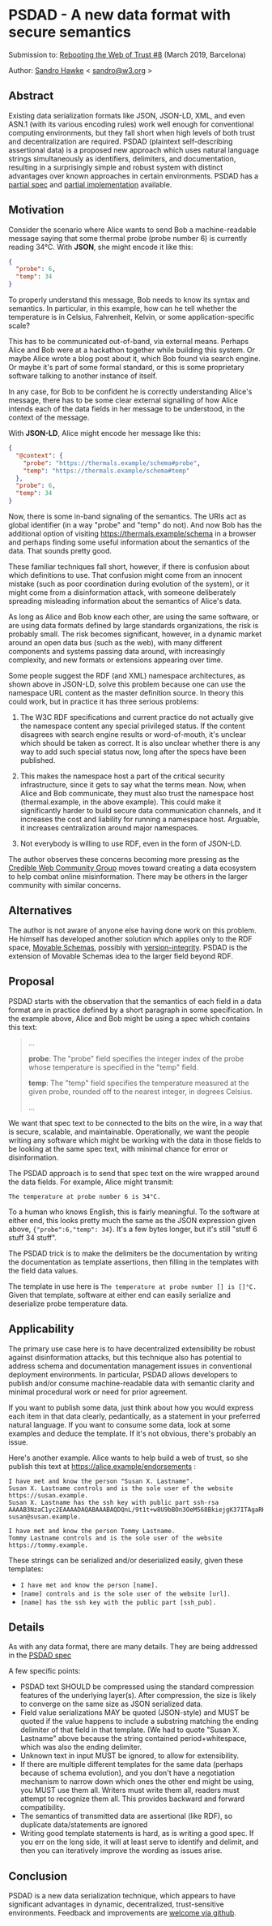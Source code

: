 
# PSDAD - A new data format with secure semantics

Submission to: [Rebooting the Web of Trust #8](https://github.com/WebOfTrustInfo/rwot8-barcelona) (March 2019, Barcelona)

Author: [Sandro Hawke](https://www.w3.org/People/Sandro) < sandro@w3.org >

## Abstract

Existing data serialization formats like JSON, JSON-LD, XML, and even
ASN.1 (with its various encoding rules) work well enough for
conventional computing environments, but they fall short when high
levels of both trust and decentralization are required. PSDAD
(plaintext self-describing assertional data) is a proposed new
approach which uses natural language strings simultaneously as
identifiers, delimiters, and documentation, resulting in a
surprisingly simple and robust system with distinct advantages over
known approaches in certain environments.  PSDAD has a [partial
spec](https://sandhawke.github.io/psdad/spec.html) and [partial
implementation](https://github.com/sandhawke/psdad.js) available.

## Motivation

Consider the scenario where Alice wants to send Bob a machine-readable
message saying that some thermal probe (probe number 6) is currently
reading 34°C.  With **JSON**, she might encode it like this:

```json
{ 
  "probe": 6, 
  "temp": 34 
}
```

To properly understand this message, Bob needs to know its syntax and
semantics. In particular, in this example, how can he tell whether the
temperature is in Celsius, Fahrenheit, Kelvin, or some
application-specific scale?

This has to be communicated out-of-band, via external means.  Perhaps
Alice and Bob were at a hackathon together while building this system.
Or maybe Alice wrote a blog post about it, which Bob found via search
engine. Or maybe it's part of some formal standard, or this is some
proprietary software talking to another instance of itself.

In any case, for Bob to be confident he is correctly understanding
Alice's message, there has to be some clear external signalling of how
Alice intends each of the data fields in her message to be understood,
in the context of the message.

With **JSON-LD**, Alice might encode her message like this:
```json
{
  "@context": {
    "probe": "https://thermals.example/schema#probe",
    "temp": "https://thermals.example/schema#temp"
  },
  "probe": 6, 
  "temp": 34 
}
```

Now, there is some in-band signaling of the semantics. The URIs act as
global identifier (in a way "probe" and "temp" do not). And now Bob
has the additional option of visiting https://thermals.example/schema
in a browser and perhaps finding some useful information about the
semantics of the data.  That sounds pretty good.

These familiar techniques fall short, however, if there is confusion
about which definitions to use. That confusion might come from an
innocent mistake (such as poor coordination during evolution of the
system), or it might come from a disinformation attack, with someone
deliberately spreading misleading information about the semantics of
Alice's data.

As long as Alice and Bob know each other, are using the same software,
or are using data formats defined by large standards organizations,
the risk is probably small.  The risk becomes significant, however, in
a dynamic market around an open data bus (such as the web), with many
different components and systems passing data around, with
increasingly complexity, and new formats or extensions appearing over
time.

Some people suggest the RDF (and XML) namespace architectures, as
shown above in JSON-LD, solve this problem because one can use the
namespace URL content as the master definition source. In theory this
could work, but in practice it has three serious problems:

1. The W3C RDF specifications and current practice do not actually
give the namespace content any special privileged status. If the
content disagrees with search engine results or word-of-mouth, it's
unclear which should be taken as correct. It is also unclear whether
there is any way to add such special status now, long after the specs
have been published.

2. This makes the namespace host a part of the critical security
infrastructure, since it gets to say what the terms mean. Now, when
Alice and Bob communicate, they must also trust the namespace host
(thermal.example, in the above example). This could make it
significantly harder to build secure data communication channels, and
it increases the cost and liability for running a namespace
host. Arguable, it increases centralization around major namespaces.

3. Not everybody is willing to use RDF, even in the form of JSON-LD.

The author observes these concerns becoming more pressing as the
[Credible Web Community Group](https://credweb.org) moves toward
creating a data ecosystem to help combat online misinformation. There
may be others in the larger community with similar concerns.

## Alternatives

The author is not aware of anyone else having done work on this
problem. He himself has developed another solution which applies only
to the RDF space, [Movable Schemas](https://sandhawke.github.io/mov/),
possibly with
[version-integrity](https://github.com/sandhawke/version-integrity). PSDAD
is the extension of Movable Schemas idea to the larger field beyond RDF.

## Proposal

PSDAD starts with the observation that the semantics of each field in
a data format are in practice defined by a short paragraph in some
specification. In the example above, Alice and Bob might be using a
spec which contains this text:

> ...
>
> **probe**: The "probe" field specifies the integer index of the probe whose temperature is specified in the "temp" field.
>
> **temp**: The "temp" field specifies the temperature measured at the given probe, rounded off to the nearest integer, in degrees Celsius.
>
> ...

We want that spec text to be connected to the bits on the wire, in a
way that is secure, scalable, and maintainable. Operationally, we want
the people writing any software which might be working with the data
in those fields to be looking at the same spec text, with minimal
chance for error or disinformation.

The PSDAD approach is to send that spec text on the wire wrapped
around the data fields.  For example, Alice might transmit:

```text
The temperature at probe number 6 is 34°C.
```

To a human who knows English, this is fairly meaningful.  To the
software at either end, this looks pretty much the same as the JSON
expression given above, `{"probe":6,"temp": 34}`.  It's a few bytes
longer, but it's still "stuff 6 stuff 34 stuff".

The PSDAD trick is to make the delimiters be the documentation by
writing the documentation as template assertions, then filling in the
templates with the field data values.

The template in use here is `The temperature at probe number [] is
[]°C.` Given that template, software at either end can easily
serialize and deserialize probe temperature data.

## Applicability

The primary use case here is to have decentralized extensibility be
robust against disinformation attacks, but this technique also has
potential to address schema and documentation management issues in
conventional deployment environments. In particular, PSDAD allows
developers to publish and/or consume machine-readable data with semantic
clarity and minimal procedural work or need for prior agreement.

If you want to publish some data, just think about how you would
express each item in that data clearly, pedantically, as a statement
in your preferred natural language.  If you want to consume some data,
look at some examples and deduce the template.  If it's not obvious,
there's probably an issue.

Here's another example.  Alice wants to help build a web of trust, so
she publish this text at https://alice.example/endorsements :

```text
I have met and know the person "Susan X. Lastname".
Susan X. Lastname controls and is the sole user of the website https://susan.example.
Susan X. Lastname has the ssh key with public part ssh-rsa AAAAB3NzaC1yc2EAAAADAQABAAABAQDQnL/9t1t+w8U9bBOn3OeM568BkiejgK37ITAgaRHyGw0+vYCqinMKeswzv0YFar8n9M+Rwi78Evk72RuOlQldcw5cmVfrgwey3U7k/0cJE5ecnO2CEBU4zqfBiKlGnlRsjQ1UcsY2e396ScBGrzm02UYBmtRa09fA+vbSxN4O6nHVDdR1cscbOa3TXhfPpp009LdDzUIt5AgiwXPdBYOBBrvRnzULhGMWiTy8HEXpueRpBOa90Q7yEhL/zZluZQo8tMRUYkk6EwTvJUmz3TjrYKI5DO5p5q1mPR1/wMjVRUEwYG7HET6PgQuJj4aQiIrPQZbVftd+AVOjJyvenkW9 susan@susan.example.

I have met and know the person Tommy Lastname.
Tommy Lastname controls and is the sole user of the website https://tommy.example.
```

These strings can be serialized and/or deserialized easily, given these templates:
* `I have met and know the person [name].`
* `[name] controls and is the sole user of the website [url].`
* `[name] has the ssh key with the public part [ssh_pub].`

## Details

As with any data format, there are many details.  They are being
addressed in the [PSDAD
spec](https://sandhawke.github.io/psdad/spec.html)

A few specific points:

* PSDAD text SHOULD be compressed using the standard compression features of the underlying layer(s). After compression, the size is likely to converge on the same size as JSON serialized data.
* Field value serializations MAY be quoted (JSON-style) and MUST be quoted if the value happens to include a substring matching the ending delimiter of that field in that template.  (We had to quote "Susan X. Lastname" above because the string contained period+whitespace, which was also the ending delimiter.
* Unknown text in input MUST be ignored, to allow for extensibility.
* If there are multiple different templates for the same data (perhaps because of schema evolution), and you don't have a negotiation mechanism to narrow down which ones the other end might be using, you MUST use them all.  Writers must write them all, readers must attempt to recognize them all. This provides backward and forward compatibility.
* The semantics of transmitted data are assertional (like RDF), so duplicate data/statements are ignored
* Writing good template statements is hard, as is writing a good spec. If you err on the long side, it will at least serve to identify and delimit, and then you can iteratively improve the wording as issues arise.

## Conclusion

PSDAD is a new data serialization technique, which appears to have
significant advantages in dynamic, decentralized, trust-sensitive
environments.  Feedback and improvements are [welcome via
github](https://github.com/sandhawke/psdad/issues/).